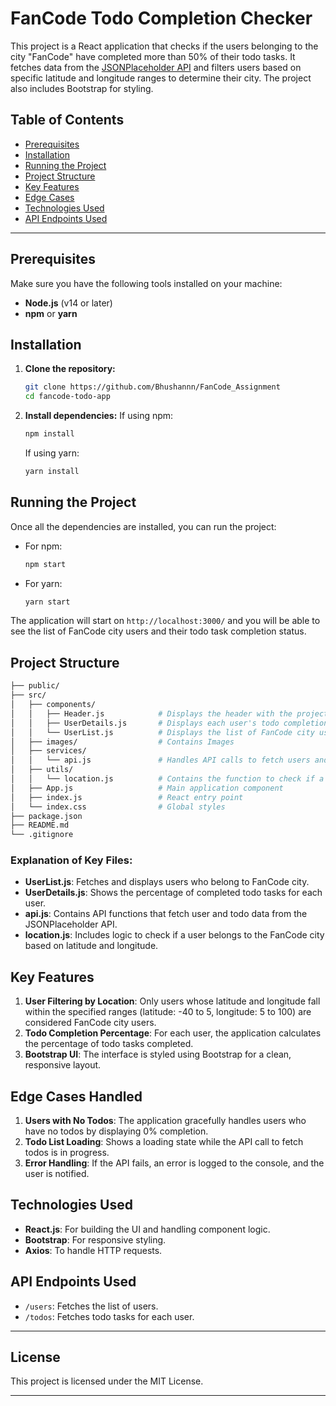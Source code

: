 # FanCode Todo Completion Checker

This project is a React application that checks if the users belonging to the city "FanCode" have completed more than 50% of their todo tasks. It fetches data from the [JSONPlaceholder API](https://jsonplaceholder.typicode.com/) and filters users based on specific latitude and longitude ranges to determine their city. The project also includes Bootstrap for styling.

## Table of Contents
- [Prerequisites](#prerequisites)
- [Installation](#installation)
- [Running the Project](#running-the-project)
- [Project Structure](#project-structure)
- [Key Features](#key-features)
- [Edge Cases](#edge-cases-handled)
- [Technologies Used](#technologies-used)
- [API Endpoints Used](#api-endpoints-used)

---

## Prerequisites

Make sure you have the following tools installed on your machine:
- **Node.js** (v14 or later)
- **npm** or **yarn**

## Installation

1. **Clone the repository:**
   ```bash
   git clone https://github.com/Bhushannn/FanCode_Assignment
   cd fancode-todo-app
   ```

2. **Install dependencies:**
   If using npm:
   ```bash
   npm install
   ```
   If using yarn:
   ```bash
   yarn install
   ```

## Running the Project

Once all the dependencies are installed, you can run the project:

- For npm:
  ```bash
  npm start
  ```
- For yarn:
  ```bash
  yarn start
  ```

The application will start on `http://localhost:3000/` and you will be able to see the list of FanCode city users and their todo task completion status.

## Project Structure

```bash
├── public/
├── src/
│   ├── components/
│   │   ├── Header.js            # Displays the header with the project title and logo
│   │   ├── UserDetails.js       # Displays each user's todo completion percentage
│   │   └── UserList.js          # Displays the list of FanCode city users
│   ├── images/                  # Contains Images
│   ├── services/
│   │   └── api.js               # Handles API calls to fetch users and todos
│   ├── utils/
│   │   └── location.js          # Contains the function to check if a user belongs to FanCode city
│   ├── App.js                   # Main application component
│   ├── index.js                 # React entry point
│   └── index.css                # Global styles
├── package.json
├── README.md
└── .gitignore
```

### Explanation of Key Files:
- **UserList.js**: Fetches and displays users who belong to FanCode city.
- **UserDetails.js**: Shows the percentage of completed todo tasks for each user.
- **api.js**: Contains API functions that fetch user and todo data from the JSONPlaceholder API.
- **location.js**: Includes logic to check if a user belongs to the FanCode city based on latitude and longitude.

## Key Features

1. **User Filtering by Location**: Only users whose latitude and longitude fall within the specified ranges (latitude: -40 to 5, longitude: 5 to 100) are considered FanCode city users.
2. **Todo Completion Percentage**: For each user, the application calculates the percentage of todo tasks completed.
3. **Bootstrap UI**: The interface is styled using Bootstrap for a clean, responsive layout.

## Edge Cases Handled

1. **Users with No Todos**: The application gracefully handles users who have no todos by displaying 0% completion.
2. **Todo List Loading**: Shows a loading state while the API call to fetch todos is in progress.
3. **Error Handling**: If the API fails, an error is logged to the console, and the user is notified.

## Technologies Used

- **React.js**: For building the UI and handling component logic.
- **Bootstrap**: For responsive styling.
- **Axios**: To handle HTTP requests.

## API Endpoints Used

- `/users`: Fetches the list of users.
- `/todos`: Fetches todo tasks for each user.

---

## License

This project is licensed under the MIT License.

---